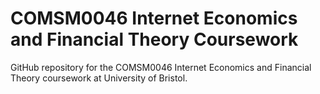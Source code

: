 # COMSM0046 Internet Economics and Financial Theory Coursework
GitHub repository for the COMSM0046 Internet Economics and Financial Theory coursework at University of Bristol.
